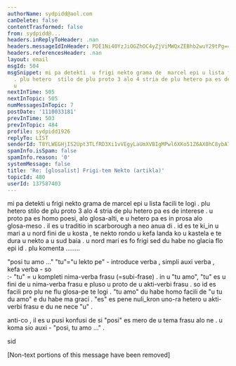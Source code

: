 ```yaml
---
authorName: sydpidd@aol.com
canDelete: false
contentTrasformed: false
from: sydpidd@...
headers.inReplyToHeader: .nan
headers.messageIdInHeader: PDE1Ni40YzJiOGZhOC4yZjViMWQxZEBhb2wuY29tPg==
headers.referencesHeader: .nan
layout: email
msgId: 504
msgSnippet: mi pa detekti  u frigi nekto grama de  marcel epi u lista facili te logi
  . plu hetero  stilo de plu proto 3 alo 4 stria de plu hetero pa es de interese .
  u
nextInTime: 505
nextInTopic: 505
numMessagesInTopic: 7
postDate: '1110033181'
prevInTime: 503
prevInTopic: 484
profile: sydpidd1926
replyTo: LIST
senderId: T8YLWEGHjIS2Upt3TLfRD3Xi1vVEgyLaUmXVBIgMPwl6XKo51Z6AX0hC8ybA7puohbI-V8xk
spamInfo.isSpam: false
spamInfo.reason: '0'
systemMessage: false
title: 'Re: [glosalist] Frigi-tem Nekto (artikla)'
topicId: 480
userId: 137587403
---
```


  mi pa detekti  u frigi nekto grama de  marcel epi u lista facili te logi . 
plu hetero  stilo de plu proto 3 alo 4 stria de plu hetero pa es de interese . 
u proto pa es homo poesi, alo  glosa-alti, e u hetero pa es in prosa alo  
glosa-meso . 
il es u traditio in scarborough a neo anua di . id es te ki_in u mari a u 
nord  fini de u kosta , te nekto rondo u kefa landa ko u kastela e te dura u 
nekto a u sud baia . u nord mari es fo frigi sed du habe no glacia flo epi id . 
plu komenta ........

"posi tu amo ..."
"tu"="u lekto pe" - introduce verba , simpli auxi verba  , kefa verba - so  
:- "tu" = u kompleti nima-verba frasu (=subi-frase) . in u "tu amo", "tu" es u 
fini de u nima-verba frasu e pluso u proto de u akti-verbi frasu . 
so id es facili pro plu ne flu glosa-pe te logi . "tu amo" du habe homo 
facili de "u tu du amo" e du habe ma graci . "es" es pene nuli_kron uno-ra hetero u 
akti-verbi frasu e du ne nece "u" . 

anti-co , il es u pusi konfusi de si "posi" es mero de u tema frasu alo ne . 
u koma sio auxi - "posi, tu amo ..." .  

sid


[Non-text portions of this message have been removed]


